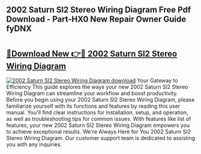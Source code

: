 ## 2002 Saturn Sl2 Stereo Wiring Diagram Free Pdf Download - Part-HX0 New Repair Owner Guide fyDNX

# <h2><a href="http://dftepx2.blite.top/?on=2002+Saturn+Sl2+Stereo+Wiring+Diagram">🔗Download New 👉🔴 2002 Saturn Sl2 Stereo Wiring Diagram</a></h2>

[![2002 Saturn Sl2 Stereo Wiring Diagram download](https://i.imgur.com/lujVjoI.png)](http://dftepx2.blite.top/?on=2002+Saturn+Sl2+Stereo+Wiring+Diagram)
Your Gateway to Efficiency This guide explores the ways your new 2002 Saturn Sl2 Stereo Wiring Diagram can streamline your workflow and boost productivity. Before you begin using your 2002 Saturn Sl2 Stereo Wiring Diagram, please familiarize yourself with its functions and features by reading this user manual. You'll find clear instructions for installation, setup, and operation, as well as troubleshooting tips for common issues. With features like list of features, your new 2002 Saturn Sl2 Stereo Wiring Diagram empowers you to achieve exceptional results. We're Always Here for You 2002 Saturn Sl2 Stereo Wiring Diagram. Our customer support team is dedicated to assisting you with any inquiries.
